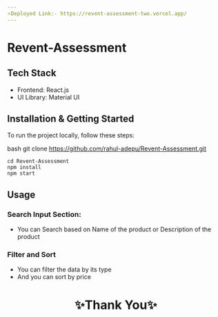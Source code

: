 ```yaml
---
⭐Deployed Link:- https://revent-assessment-two.vercel.app/
---
```


# Revent-Assessment


## Tech Stack

- Frontend: React.js
- UI Library: Material UI

## Installation & Getting Started

To run the project locally, follow these steps:

bash
git clone https://github.com/rahul-adepu/Revent-Assessment.git

    cd Revent-Assessment
    npm install
    npm start

## Usage

### Search Input Section:

- You can Search based on Name of the product or Description of the product

### Filter and Sort

- You can filter the data by its type
- And you can sort by price


<h1 align="center">✨Thank You✨</h1>
